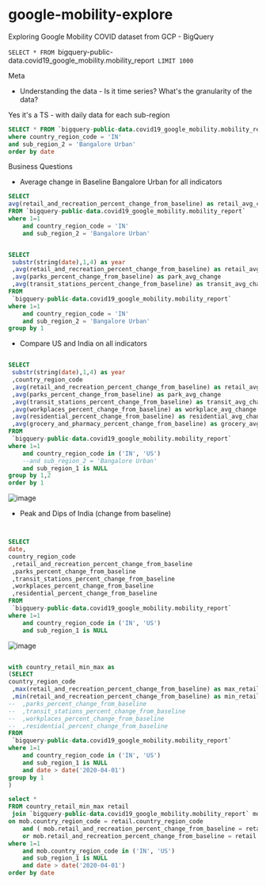 # google-mobility-explore
Exploring Google Mobility COVID dataset from GCP - BigQuery

`SELECT * FROM `bigquery-public-data.covid19_google_mobility.mobility_report` LIMIT 1000` 


Meta

* Understanding the data - Is it time series? What's the granularity of the data? 

Yes it's a TS - with daily data for each sub-region

```sql
SELECT * FROM `bigquery-public-data.covid19_google_mobility.mobility_report` 
where country_region_code = 'IN'
and sub_region_2 = 'Bangalore Urban'
order by date 

```


Business Questions

* Average change in Baseline Bangalore Urban for all indicators

```sql
SELECT 
avg(retail_and_recreation_percent_change_from_baseline) as retail_avg_change
FROM `bigquery-public-data.covid19_google_mobility.mobility_report` 
where 1=1
    and country_region_code = 'IN'
    and sub_region_2 = 'Bangalore Urban' 


```


```sql

SELECT
 substr(string(date),1,4) as year 
 ,avg(retail_and_recreation_percent_change_from_baseline) as retail_avg_change
 ,avg(parks_percent_change_from_baseline) as park_avg_change
 ,avg(transit_stations_percent_change_from_baseline) as transit_avg_change 
FROM
 `bigquery-public-data.covid19_google_mobility.mobility_report`
where 1=1
    and country_region_code = 'IN'
    and sub_region_2 = 'Bangalore Urban' 
group by 1 
```


* Compare US and India on all indicators 


```sql

SELECT
 substr(string(date),1,4) as year 
 ,country_region_code
 ,avg(retail_and_recreation_percent_change_from_baseline) as retail_avg_change
 ,avg(parks_percent_change_from_baseline) as park_avg_change
 ,avg(transit_stations_percent_change_from_baseline) as transit_avg_change 
 ,avg(workplaces_percent_change_from_baseline) as workplace_avg_change
 ,avg(residential_percent_change_from_baseline) as residential_avg_change 
 ,avg(grocery_and_pharmacy_percent_change_from_baseline) as grocery_avg_change
FROM
 `bigquery-public-data.covid19_google_mobility.mobility_report`
where 1=1
    and country_region_code in ('IN', 'US')
    --and sub_region_2 = 'Bangalore Urban' 
    and sub_region_1 is NULL 
group by 1,2
order by 1 

```

![image](https://user-images.githubusercontent.com/5347322/126631391-8457db75-8198-4dcf-a479-ca0af51a12f2.png)


* Peak and Dips of India (change from baseline) 


```sql


SELECT
date,
country_region_code
 ,retail_and_recreation_percent_change_from_baseline
 ,parks_percent_change_from_baseline 
 ,transit_stations_percent_change_from_baseline 
 ,workplaces_percent_change_from_baseline
 ,residential_percent_change_from_baseline
FROM
 `bigquery-public-data.covid19_google_mobility.mobility_report`
where 1=1
    and country_region_code in ('IN', 'US')
    and sub_region_1 is NULL 

```

![image](https://user-images.githubusercontent.com/5347322/126632795-9d9fb270-81fa-4b13-8040-45069c6b6e1d.png)


```sql

with country_retail_min_max as 
(SELECT
country_region_code
 ,max(retail_and_recreation_percent_change_from_baseline) as max_retail
 ,min(retail_and_recreation_percent_change_from_baseline) as min_retail
--  ,parks_percent_change_from_baseline 
--  ,transit_stations_percent_change_from_baseline 
--  ,workplaces_percent_change_from_baseline
--  ,residential_percent_change_from_baseline
FROM
 `bigquery-public-data.covid19_google_mobility.mobility_report`
where 1=1
    and country_region_code in ('IN', 'US')
    and sub_region_1 is NULL 
    and date > date('2020-04-01')
group by 1
)

select *  
FROM country_retail_min_max retail 
 join `bigquery-public-data.covid19_google_mobility.mobility_report` mob
on mob.country_region_code = retail.country_region_code
    and ( mob.retail_and_recreation_percent_change_from_baseline = retail.max_retail
    or mob.retail_and_recreation_percent_change_from_baseline = retail.min_retail)
where 1=1
    and mob.country_region_code in ('IN', 'US')
    and sub_region_1 is NULL 
    and date > date('2020-04-01')
order by date 
```


